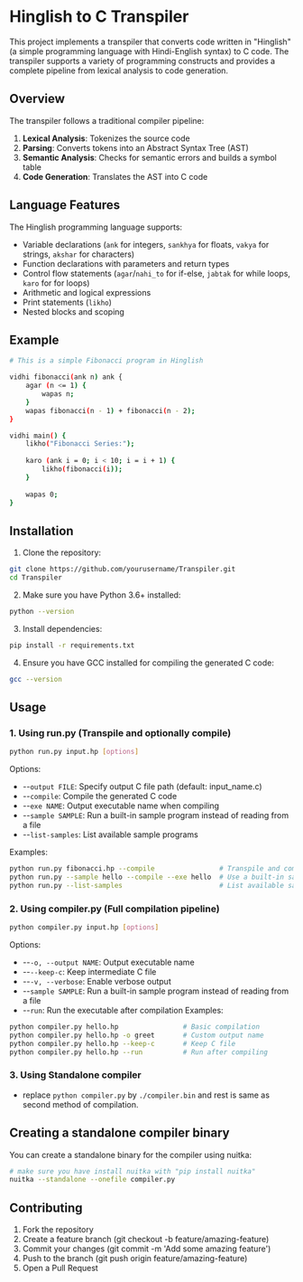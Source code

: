 # Hinglish to C Transpiler

This project implements a transpiler that converts code written in "Hinglish" (a simple programming language with Hindi-English syntax) to C code. The transpiler supports a variety of programming constructs and provides a complete pipeline from lexical analysis to code generation.

## Overview

The transpiler follows a traditional compiler pipeline:

1. **Lexical Analysis**: Tokenizes the source code
2. **Parsing**: Converts tokens into an Abstract Syntax Tree (AST)
3. **Semantic Analysis**: Checks for semantic errors and builds a symbol table
4. **Code Generation**: Translates the AST into C code

## Language Features

The Hinglish programming language supports:

- Variable declarations (`ank` for integers, `sankhya` for floats, `vakya` for strings, `akshar` for characters)
- Function declarations with parameters and return types
- Control flow statements (`agar`/`nahi_to` for if-else, `jabtak` for while loops, `karo` for for loops)
- Arithmetic and logical expressions
- Print statements (`likho`)
- Nested blocks and scoping

## Example
```bash
# This is a simple Fibonacci program in Hinglish

vidhi fibonacci(ank n) ank {
    agar (n <= 1) {
        wapas n;
    }
    wapas fibonacci(n - 1) + fibonacci(n - 2);
}

vidhi main() {
    likho("Fibonacci Series:");
    
    karo (ank i = 0; i < 10; i = i + 1) {
        likho(fibonacci(i));
    }
    
    wapas 0;
}
```

## Installation
1. Clone the repository:
```bash
git clone https://github.com/yourusername/Transpiler.git
cd Transpiler
```
2. Make sure you have Python 3.6+ installed:
```bash
python --version
```

3. Install dependencies:
```bash
pip install -r requirements.txt
```
4. Ensure you have GCC installed for compiling the generated C code:
```bash
gcc --version
```

## Usage
### 1. Using run.py (Transpile and optionally compile)
```bash
python run.py input.hp [options]
```
Options:

* --`output FILE`: Specify output C file path (default: input_name.c)
* --`compile`: Compile the generated C code
* --`exe NAME`: Output executable name when compiling
* --`sample SAMPLE`: Run a built-in sample program instead of reading from a file
* --`list-samples`: List available sample programs

Examples:
```bash
python run.py fibonacci.hp --compile                # Transpile and compile
python run.py --sample hello --compile --exe hello  # Use a built-in sample
python run.py --list-samples                        # List available samples
```

### 2. Using compiler.py (Full compilation pipeline)
```bash
python compiler.py input.hp [options]
```
Options:

* --`-o, --output NAME`:  Output executable name
* --`--keep-c`:  Keep intermediate C file
* --`-v, --verbose`: Enable verbose output
* --`sample SAMPLE`: Run a built-in sample program instead of reading from a file
* --`run`: Run the executable after compilation
Examples:
```bash
python compiler.py hello.hp                # Basic compilation
python compiler.py hello.hp -o greet       # Custom output name
python compiler.py hello.hp --keep-c       # Keep C file
python compiler.py hello.hp --run          # Run after compiling                     # List available samples
```

### 3. Using Standalone compiler
* replace `python compiler.py` by `./compiler.bin` and rest is same as second method of compilation.

## Creating a standalone compiler binary
You can create a standalone binary for the compiler using nuitka:
```bash 
# make sure you have install nuitka with "pip install nuitka" 
nuitka --standalone --onefile compiler.py
```

## Contributing
1. Fork the repository
2. Create a feature branch (git checkout -b feature/amazing-feature)
3. Commit your changes (git commit -m 'Add some amazing feature')
4. Push to the branch (git push origin feature/amazing-feature)
5. Open a Pull Request